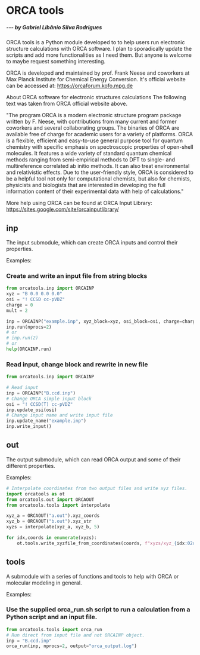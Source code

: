 # ORCA tools
##### --- by Gabriel Libânio Silva Rodrigues

ORCA tools is a Python module developed to to help users run electronic structure calculations with ORCA software. I plan to sporadically update the scripts and add more functionalities as I need them. But anyone is welcome to maybe request something interesting.

ORCA is developed and maintained by prof. Frank Neese and coworkers at Max Planck Institute for Chemical Energy Conversion. It's official website can be accessed at: https://orcaforum.kofo.mpg.de

About ORCA software for electronic structures calculations
The following text was taken from ORCA official website above.

"The program ORCA is a modern electronic structure program package written by F. Neese, with contributions from many current and former coworkers and several collaborating groups. The binaries of ORCA are available free of charge for academic users for a variety of platforms. ORCA is a flexible, efficient and easy-to-use general purpose tool for quantum chemistry with specific emphasis on spectroscopic properties of open-shell molecules. It features a wide variety of standard quantum chemical methods ranging from semi-empirical methods to DFT to single- and multireference correlated ab initio methods. It can also treat environmental and relativistic effects. Due to the user-friendly style, ORCA is considered to be a helpful tool not only for computational chemists, but also for chemists, physicists and biologists that are interested in developing the full information content of their experimental data with help of calculations."

More help using ORCA can be found at ORCA Input Library: https://sites.google.com/site/orcainputlibrary/

## inp
The input submodule, which can create ORCA inputs and control their properties.

Examples:

### Create and write an input file from string blocks
```python
from orcatools.inp import ORCAINP
xyz = "B 0.0 0.0 0.0"
osi = "! CCSD cc-pVDZ"
charge = 0
mult = 2

inp = ORCAINP("example.inp", xyz_block=xyz, osi_block=osi, charge=charge, mult=mult)
inp.run(nprocs=2)
# or
# inp.run(2)
# or
help(ORCAINP.run)
```

### Read input, change block and rewrite in new file
```python
from orcatools.inp import ORCAINP

# Read input
inp = ORCAINP("B.ccd.inp")
# Change ORCA simple input block
osi = "! CCSD(T) cc-pVDZ"
inp.update_osi(osi)
# Change input name and write input file
inp.update_name("example.inp")
inp.write_input()
```

## out
The output submodule, which can read ORCA output and some of their different properties.

Examples:

```python
# Interpolate coordinates from two output files and write xyz files.
import orcatools as ot
from orcatools.out import ORCAOUT
from orcatools.tools import interpolate

xyz_a = ORCAOUT("a.out").xyz_coords
xyz_b = ORCAOUT("b.out").xyz_str
xyzs = interpolate(xyz_a, xyz_b, 5)

for idx,coords in enumerate(xyzs):
    ot.tools.write_xyzfile_from_coordinates(coords, f"xyzs/xyz_{idx:02d}.xyz")
```

## tools
A submodule with a series of functions and tools to help with ORCA or molecular modeling in general.

Examples:

### Use the supplied orca_run.sh script to run a calculation from a Python script and an input file.
```python
from orcatools.tools import orca_run
# Run direct from input file and not ORCAINP object.
inp = "B.ccd.inp"
orca_run(inp, nprocs=2, output="orca_output.log")
```